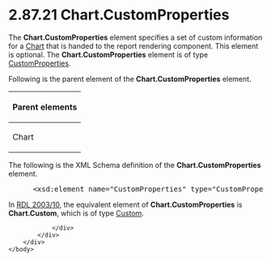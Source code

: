 <html dir="LTR" xmlns:mshelp="http://msdn.microsoft.com/mshelp" xmlns:ddue="http://ddue.schemas.microsoft.com/authoring/2003/5" xmlns:xlink="http://www.w3.org/1999/xlink" xmlns:tool="http://www.microsoft.com/tooltip">
    <head>
        <meta http-equiv="Content-Type" content="text/html; CHARSET=utf-8"></meta>
        <meta name="save" content="history"></meta>
        <title>2.87.21 Chart.CustomProperties</title>
        <xml>
            <mshelp:toctitle title="2.87.21 Chart.CustomProperties"></mshelp:toctitle>
            <mshelp:rltitle title="[MS-RDL]: Chart.CustomProperties"></mshelp:rltitle>
            <mshelp:keyword index="A" term="3e370cb6-c564-4a2f-8ea1-132182adf09b"></mshelp:keyword>
            <mshelp:attr name="DCSext.ContentType" value="open specification"></mshelp:attr>
            <mshelp:attr name="AssetID" value="3e370cb6-c564-4a2f-8ea1-132182adf09b"></mshelp:attr>
            <mshelp:attr name="TopicType" value="kbRef"></mshelp:attr>
            <mshelp:attr name="DCSext.Title" value="[MS-RDL]: Chart.CustomProperties" />
        </xml>
    </head>
    <body>
        <div id="header">
            <h1 class="heading">2.87.21 Chart.CustomProperties</h1>
        </div>
        <div id="mainSection">
            <div id="mainBody">
                <div id="allHistory" class="saveHistory"></div>
                <div id="sectionSection0" class="section" name="collapseableSection">
                    

<p>The <b>Chart.CustomProperties</b> element specifies a set of
custom information for a <a href="b0ab5524-7eb2-47a7-a4d3-230f5c8c5526.md">Chart</a>
that is handed to the report rendering component. This element is optional. The
<b>Chart.CustomProperties</b> element is of type <a href="93994776-7d8e-4cf2-932f-9c085f3deaf8.md">CustomProperties</a>.</p>

<p>Following is the parent element of the <b>Chart.CustomProperties</b>
element.</p>

<table>
 <thead>
  <tr>
   <th>
   <p>Parent elements</p>
   </th>
  </tr>
 </thead>
 <tr>
  <td>
  <p>Chart</p>
  </td>
 </tr>
</table>

<p>The following is the XML Schema definition of the <b>Chart.CustomProperties</b>
element.</p>

<dl>
<dd>
<div><pre> &lt;xsd:element name=&quot;CustomProperties&quot; type=&quot;CustomPropertiesType&quot; minOccurs=&quot;0&quot; /&gt;
</pre></div>
</dd></dl>

<p>In <a href="file:///C:\Users\v-ciwyck\Documents\EAI%20Projects\EAI%20166%20RDL%20scrub\EAI%20166_MS-RDL%20Scrub%20Instructions%20101416%20CJW.docx#Section_a7e2ad0007c84f6d80ab3ad55df7b233">RDL 2003/10</a>,
the equivalent element of <b>Chart.CustomProperties</b> is <b>Chart.Custom</b>,
which is of type <a href="f53f2f76-9d8a-4fba-a430-d2131c2f8060.md">Custom</a>.</p>


                </div>
            </div>
        </div>
    </body>
</html>